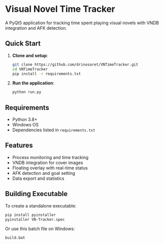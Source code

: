 # Visual Novel Time Tracker

A PyQt5 application for tracking time spent playing visual novels with VNDB integration and AFK detection.

## Quick Start

1. **Clone and setup**:

   ```bash
   git clone https://github.com/drinosaret/VNTimeTracker.git
   cd VNTimeTracker
   pip install -r requirements.txt
   ```

2. **Run the application**:

   ```bash
   python run.py
   ```

## Requirements

- Python 3.8+
- Windows OS
- Dependencies listed in `requirements.txt`

## Features

- Process monitoring and time tracking
- VNDB integration for cover images
- Floating overlay with real-time status
- AFK detection and goal setting
- Data export and statistics

## Building Executable

To create a standalone executable:

```bash
pip install pyinstaller
pyinstaller VN-Tracker.spec
```

Or use this batch file on Windows:

```bash
build.bat
```
